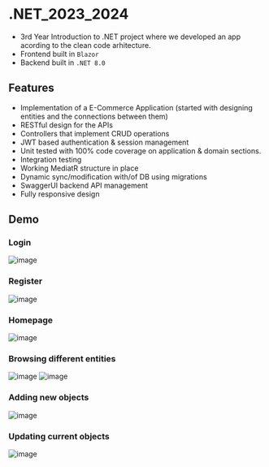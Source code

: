 # .NET_2023_2024
- 3rd Year Introduction to .NET project where we developed an app acording to the clean code arhitecture.
- Frontend built in `Blazor`
- Backend built in `.NET 8.0`

## Features
- Implementation of a E-Commerce Application (started with designing entities and the connections between them)
- RESTful design for the APIs
- Controllers that implement CRUD operations
- JWT based authentication & session management
- Unit tested with 100% code coverage on application & domain sections.
- Integration testing
- Working MediatR structure in place
- Dynamic sync/modification with/of DB using migrations
- SwaggerUI backend API management
- Fully responsive design

## Demo

### Login
![image](https://github.com/Darius1509/.NET_2023_2024/assets/59798350/f95e178c-93f5-4265-80da-312e986df5cf)

### Register
![image](https://github.com/Darius1509/.NET_2023_2024/assets/59798350/6be9f477-2f3e-462a-b755-19caa512e7f4)

### Homepage
![image](https://github.com/Darius1509/.NET_2023_2024/assets/59798350/45282ffd-4b9f-4225-a437-88140723ed38)

### Browsing different entities
![image](https://github.com/Darius1509/.NET_2023_2024/assets/59798350/a1311c2a-b3d9-4e23-8730-02ac226a4835)
![image](https://github.com/Darius1509/.NET_2023_2024/assets/59798350/65bee36d-ef4d-421b-8a84-506a3bfce041)

### Adding new objects
![image](https://github.com/Darius1509/.NET_2023_2024/assets/59798350/5ffd3516-6cc7-4801-a8de-c5105159e0b3)

### Updating current objects
![image](https://github.com/Darius1509/.NET_2023_2024/assets/59798350/e5f4b179-596c-49ce-81f9-8953942784f2)




